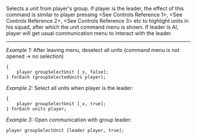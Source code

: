 Selects a unit from player's group. If player is the leader, the effect of this command is similar to player pressing <See Controls Reference 1>, <See Controls Reference 2>, <See Controls Reference 3> etc to highlight units in his squad, after which the unit command menu is shown.
If leader is AI, player will get usual communication menu to interact with the leader.


---
*Example 1:*
After leaving menu, deselect all units (command menu is not opened → no selection)

```sqf
{
	player groupSelectUnit [_x, false];
} forEach (groupSelectedUnits player);
```

*Example 2:*
Select all units when player is the leader:

```sqf
{
	player groupSelectUnit [_x, true];
} forEach units player;
```

*Example 3:*
Open communication with group leader:

```sqf
player groupSelectUnit [leader player, true];
```
